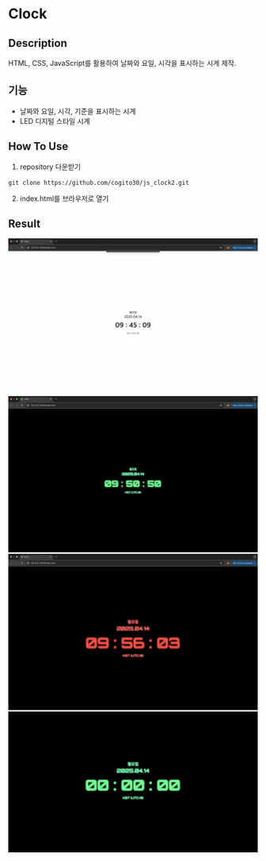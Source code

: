 # Clock

## Description
HTML, CSS, JavaScript를 활용하여 날짜와 요일, 시각을 표시하는 시계 제작. 

## 기능
- 날짜와 요일, 시각, 기준을 표시하는 시계
- LED 디지털 스타일 시계

## How To Use
1) repository 다운받기
```
git clone https://github.com/cogito30/js_clock2.git
```
2) index.html를 브라우저로 열기

## Result
![Clock 결과물1](./result.png)
![Clock 결과물2](./result2.png)
![Clock 결과물3](./result3.png)
![Clock 결과물4](./result4.gif)
